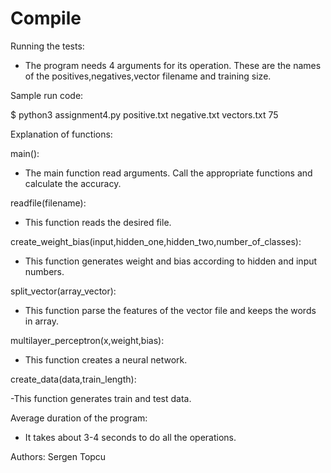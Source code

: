 # Compile

Running the tests:

- The program needs 4 arguments for its operation. These are the names of the positives,negatives,vector filename and training size.


 Sample run code:

$ python3 assignment4.py positive.txt negative.txt vectors.txt 75



 Explanation of functions:

 main():
 
- The main function read arguments. Call the appropriate functions and calculate the accuracy.


 readfile(filename):
 
- This function reads the desired file.



 create_weight_bias(input,hidden_one,hidden_two,number_of_classes):
 
- This function generates weight and bias according to hidden and input numbers.


 split_vector(array_vector):
 
- This function parse the features of the vector file and keeps the words in array.


 multilayer_perceptron(x,weight,bias):
 
- This function creates a neural network.



 create_data(data,train_length):

-This function generates train and test data.



 Average duration of the program:
 
- It takes about 3-4 seconds to do all the operations.
 
Authors: Sergen Topcu



